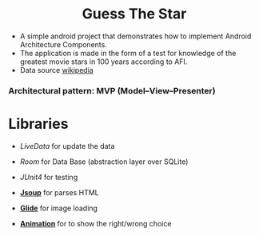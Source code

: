 <h1 align="center">Guess The Star</h1>

* A simple android project that demonstrates how to implement Android Architecture Components.
* The application is made in the form of a test for knowledge of the greatest movie stars in 100 years according to AFI.
* Data source [wikipedia](https://en.wikipedia.org/wiki/AFI%27s_100_Years...100_Stars)

### Architectural pattern: MVP (Model–View–Presenter)
 

# Libraries

* *LiveData* for update the data
* *Room*  for Data Base (abstraction layer over SQLite)
* *JUnit4* for testing


* [**Jsoup**][jsoup] for parses HTML
* [**Glide**][glide] for image loading
* [**Animation**][confetti] for to show the right/wrong choice

[jsoup]: https://jsoup.org
[glide]: https://github.com/bumptech/glide
[confetti]:https://github.com/jinatonic/confetti


 

 
